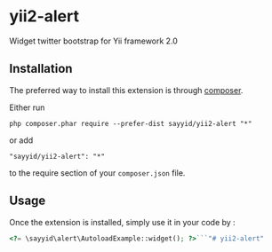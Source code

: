 yii2-alert
==========
Widget twitter bootstrap for Yii framework 2.0

Installation
------------

The preferred way to install this extension is through [composer](http://getcomposer.org/download/).

Either run

```
php composer.phar require --prefer-dist sayyid/yii2-alert "*"
```

or add

```
"sayyid/yii2-alert": "*"
```

to the require section of your `composer.json` file.


Usage
-----

Once the extension is installed, simply use it in your code by  :

```php
<?= \sayyid\alert\AutoloadExample::widget(); ?>```"# yii2-alert" 
